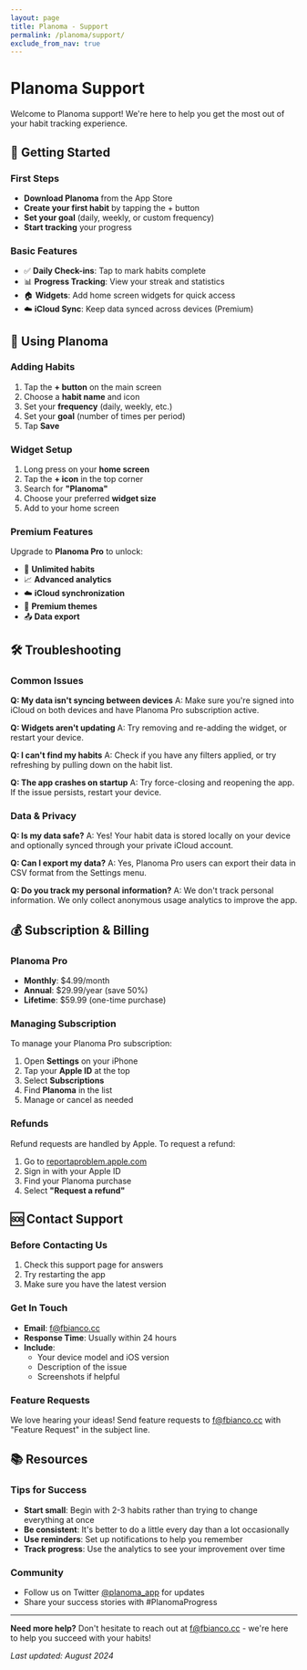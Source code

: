 ```yaml
---
layout: page
title: Planoma - Support
permalink: /planoma/support/
exclude_from_nav: true
---
```


# Planoma Support

Welcome to Planoma support! We're here to help you get the most out of your habit tracking experience.

## 🚀 Getting Started

### First Steps
- **Download Planoma** from the App Store
- **Create your first habit** by tapping the + button
- **Set your goal** (daily, weekly, or custom frequency)
- **Start tracking** your progress

### Basic Features
- ✅ **Daily Check-ins**: Tap to mark habits complete
- 📊 **Progress Tracking**: View your streak and statistics
- 🏠 **Widgets**: Add home screen widgets for quick access
- ☁️ **iCloud Sync**: Keep data synced across devices (Premium)

## 📱 Using Planoma

### Adding Habits
1. Tap the **+ button** on the main screen
2. Choose a **habit name** and icon
3. Set your **frequency** (daily, weekly, etc.)
4. Set your **goal** (number of times per period)
5. Tap **Save**

### Widget Setup
1. Long press on your **home screen**
2. Tap the **+ icon** in the top corner
3. Search for **"Planoma"**
4. Choose your preferred **widget size**
5. Add to your home screen

### Premium Features
Upgrade to **Planoma Pro** to unlock:
- 🔄 **Unlimited habits**
- 📈 **Advanced analytics**
- ☁️ **iCloud synchronization**
- 🎨 **Premium themes**
- 📤 **Data export**

## 🛠 Troubleshooting

### Common Issues

**Q: My data isn't syncing between devices**
A: Make sure you're signed into iCloud on both devices and have Planoma Pro subscription active.

**Q: Widgets aren't updating**
A: Try removing and re-adding the widget, or restart your device.

**Q: I can't find my habits**
A: Check if you have any filters applied, or try refreshing by pulling down on the habit list.

**Q: The app crashes on startup**
A: Try force-closing and reopening the app. If the issue persists, restart your device.

### Data & Privacy

**Q: Is my data safe?**
A: Yes! Your habit data is stored locally on your device and optionally synced through your private iCloud account.

**Q: Can I export my data?**
A: Yes, Planoma Pro users can export their data in CSV format from the Settings menu.

**Q: Do you track my personal information?**
A: We don't track personal information. We only collect anonymous usage analytics to improve the app.

## 💰 Subscription & Billing

### Planoma Pro
- **Monthly**: $4.99/month
- **Annual**: $29.99/year (save 50%)
- **Lifetime**: $59.99 (one-time purchase)

### Managing Subscription
To manage your Planoma Pro subscription:
1. Open **Settings** on your iPhone
2. Tap your **Apple ID** at the top
3. Select **Subscriptions**
4. Find **Planoma** in the list
5. Manage or cancel as needed

### Refunds
Refund requests are handled by Apple. To request a refund:
1. Go to [reportaproblem.apple.com](https://reportaproblem.apple.com)
2. Sign in with your Apple ID
3. Find your Planoma purchase
4. Select **"Request a refund"**

## 🆘 Contact Support

### Before Contacting Us
1. Check this support page for answers
2. Try restarting the app
3. Make sure you have the latest version

### Get In Touch
- **Email**: [f@fbianco.cc](mailto:f@fbianco.cc)
- **Response Time**: Usually within 24 hours
- **Include**: 
  - Your device model and iOS version
  - Description of the issue
  - Screenshots if helpful

### Feature Requests
We love hearing your ideas! Send feature requests to [f@fbianco.cc](mailto:f@fbianco.cc) with "Feature Request" in the subject line.

## 📚 Resources

### Tips for Success
- **Start small**: Begin with 2-3 habits rather than trying to change everything at once
- **Be consistent**: It's better to do a little every day than a lot occasionally
- **Use reminders**: Set up notifications to help you remember
- **Track progress**: Use the analytics to see your improvement over time

### Community
- Follow us on Twitter [@planoma_app](https://twitter.com/planoma_app) for updates
- Share your success stories with #PlanomaProgress

---

**Need more help?** Don't hesitate to reach out at [f@fbianco.cc](mailto:f@fbianco.cc) - we're here to help you succeed with your habits!

*Last updated: August 2024*